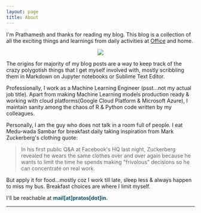 ```yaml
---
layout: page
title: About
---
```


I'm Prathamesh and thanks for reading my blog. This blog is a collection of all the exciting things and learnings from daily activities at [Office](https://www.linkedin.com/company-beta/3607025/) and home. 

<div align="center"><img src="https://media.giphy.com/media/ZbUIRN1gI5ySc/giphy.gif" /></div>

The origins for majority of my blog posts are a way to keep track of the crazy polygotish things that I get myself involved with, mostly scribbling them in Markdown on Jupyter notebooks or Sublime Text Editor.

Professionally, I work as a Machine Learning Engineer (psst...not my actual job title). Apart from making Machine Learning models production ready & working with cloud platforms(Google Cloud Platform & Microsoft Azure), I maintain sanity among the chaos of R & Python code written by my colleagues. 

Personally, I am the guy who does not talk in a room full of people. I eat Medu-wada Sambar for breakfast daily taking inspiration from Mark Zuckerberg's clothing quote:

>In his first public Q&A at Facebook's HQ last night, Zuckerberg revealed he wears the same clothes over and over again because he wants to limit the time he spends making "frivolous" decisions so he can concentrate on real work.

But apply it for food...mostly coz I work till late, sleep less & always happen to miss my bus. Breakfast choices are where I limit myself. 

I'll be reachable at <b style="text-decoration: none; color:#0c556b; hover:black;">mail[at]pratos[dot]in.</b>

***

